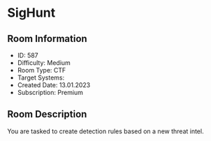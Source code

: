 ﻿# SigHunt

## Room Information
- ID: 587
- Difficulty: Medium
- Room Type: CTF
- Target Systems: 
- Created Date: 13.01.2023
- Subscription: Premium

## Room Description
You are tasked to create detection rules based on a new threat intel.
